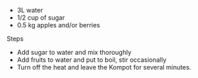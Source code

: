 * 3L water 
* 1/2 cup of sugar
* 0.5 kg apples and/or berries

Steps
- Add sugar to water and mix thoroughly
- Add fruits to water and put to boil, stir occasionally
- Turn off the heat and leave the Kompot for several minutes.
